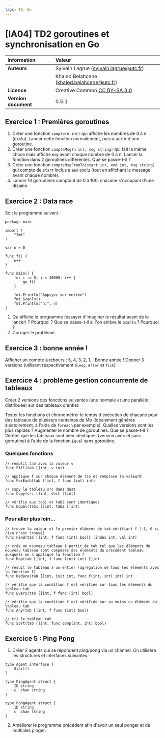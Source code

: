 ```yaml
---
tags: TD, Go
---
```


# [IA04] TD2 goroutines et synchronisation en Go

|  Information |   Valeur              |
| :------------ | :------------- |
| **Auteurs** | Sylvain Lagrue ([sylvain.lagrue@utc.fr](mailto:sylvain.lagrue@utc.fr))|
| | Khaled Belahcene (khaled.belahcene@utc.fr) |
| **Licence** | Creative Common [CC BY-SA 3.0](https://creativecommons.org/licenses/by-sa/3.0) |
| **Version document** | 0.5.1 |


## Exercice 1 : Premières goroutines

1. Créer une fonction `compte(n int)` qui affiche les nombres de 0 à n (exclu). Lancer cette fonction normalement, puis à partir d'une goroutine.
2. Créer une fonction `compteMsg(n int, msg string)` qui fait la même chose mais affiche `msg` avant chaque nombre de 0 à n. Lancer la fonction dans 2 goroutines différentes. Que se passe-t-il ?
3. Créer une fonction `compteMsgFromTo(start int, end int, msg string)` qui compte de `start` inclus à `end` exclu (tout en affichant le message avant chaque nombre).
4. Lancer 10 goroutines comptant de 0 à 100, chacune s'occupant d'une dizaine.

## Exercice 2 : Data race
Soit le programme suivant :


```golang
package main

import (
    "fmt"
)

var n = 0

func f() {
    n++
}

func main() {
    for i := 0; i < 10000; i++ {
        go f()
    }

    fmt.Println("Appuyez sur entrée")
    fmt.Scanln()
    fmt.Println("n:", n)
}
```

1. Qu'affiche le programme (essayer d'imaginer le résultat avant de le lancer) ? Pourquoi ? Que se passe-t-il si l'on enlève le `Scanln` ? Pourquoi ?
2. Corriger le problème.


## Exercice 3 : bonne année !

Afficher un compte à rebours : 5, 4, 3, 2, 1... Bonne année ! Donner 3 versions (utilisant respectivement `Sleep`, `After` et `Tick`)


## Exercice 4 : problème gestion concurrente de tableaux

Créer 2 versions des fonctions suivantes (une normale et une parallèle distribuée) sur des tableaux d'entier.

Tester les fonctions et chronométrer le temps d'éxécution de chacune pour des tableaux de plusieurs centaines de Mo (idéalement générés aléatoirement, à l'aide de `foreach` par exemple). Quelles versions sont les plus rapides ? Augmenter le nombre de goroutines. Que se passe-t-il ? Vérifier que les tableaux sont bien identiques (version avec et sans goroutine) à l'aide de la fonction `Equal` sans goroutine.



### Quelques fonctions

```golang
// remplit tab avec la valeur v
func Fill(tab []int, v int)
```

```golang
// applique f sur chaque élément de tab et remplace la valeurÒ
func ForEach(tab []int, f func (int) int)
```

```golang
// copy le tableau src dans dest
func Copy(src []int, dest []int)
```

```golang
// vérifie que tab1 et tab2 sont identiques
func Equal(tab1 []int, tab2 []int)
```

### Pour aller plus loin...

```golang
// trouve la valeur et le premier élément de tab vérifiant f (-1, 0 si rien n'est trouvé)
func Find(tab []int, f func (int) bool) (index int, val int)
```

```golang
// crée un nouveau tableau à partit de tab tel que les éléments du nouveau tableau sont composés des éléments du précédent tableau auxquels on a appliqué la fonction f
func Map(tab []int, f func (int) int) []int
```

```golang
// reduit le tableau à un entier (agrégation de tous les éléments avec la fonction f)
func Reduce(tab []int, init int, func f(int, int) int) int
```


```golang
// vérifie que la condition f est vérifiée sur tous les éléments du tableau tab
func Every(tab []int, f func (int) bool)
```

```golang
// vérifie que la condition f est vérifiée sur au moins un élément du tableau tab
func Any(tab []int, f func (int) bool)
```

```golang
// tri le tableau tab
func Sort(tab []int, func comp(int, int) bool)
```


## Exercice 5 : Ping Pong

1. Créer 2 agents qui se répondent ping/pong via un channel. On utilisera les structures et interfaces suivantes : 
```golang
type Agent interface {
	Start()
}

type PingAgent struct {
	ID string
	c  chan string
}

type PongAgent struct {
	ID string
	c  chan string
}
``` 
2. Améliorer le programme précédent afin d'avoir un seul ponger et de multiples pinger.


